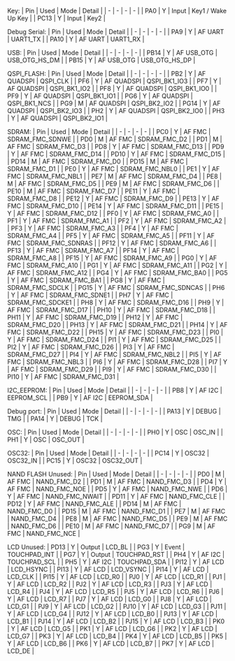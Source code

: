 
Key:
| Pin | Used | Mode | Detail |
| - | - | - | - |
| PA0 | Y | Input | Key1 / Wake Up Key |
| PC13 | Y | Input | Key2 |

Debug Serial:
| Pin | Used | Mode | Detail |
| - | - | - | - |
| PA9 | Y | AF UART | UART1_TX |
| PA10 | Y | AF UART | UART1_RX |

USB:
| Pin | Used | Mode | Detail |
| - | - | - | - |
| PB14 | Y | AF USB_OTG | USB_OTG_HS_DM |
| PB15 | Y | AF USB_OTG | USB_OTG_HS_DP |

QSPI_FLASH:
| Pin | Used | Mode | Detail |
| - | - | - | - |
| PB2 | Y | AF QUADSPI | QSPI_CLK |
| PF6 | Y | AF QUADSPI | QSPI_BK1_IO3 |
| PF7 | Y | AF QUADSPI | QSPI_BK1_IO2 |
| PF8 | Y | AF QUADSPI | QSPI_BK1_IO0 |
| PF9 | Y | AF QUADSPI | QSPI_BK1_IO1 |
| PG6 | Y | AF QUADSPI | QSPI_BK1_NCS |
| PG9 | M | AF QUADSPI | QSPI_BK2_IO2 |
| PG14 | Y | AF QUADSPI | QSPI_BK2_IO3 |
| PH2 | Y | AF QUADSPI | QSPI_BK2_IO0 |
| PH3 | Y | AF QUADSPI | QSPI_BK2_IO1 |

SDRAM:
| Pin | Used | Mode | Detail |
| - | - | - | - |
| PC0 | Y | AF FMC | SDRAM_FMC_SDNWE |
| PD0 | M | AF FMC | SDRAM_FMC_D2 |
| PD1 | M | AF FMC | SDRAM_FMC_D3 |
| PD8 | Y | AF FMC | SDRAM_FMC_D13 |
| PD9 | Y | AF FMC | SDRAM_FMC_D14 |
| PD10 | Y | AF FMC | SDRAM_FMC_D15 |
| PD14 | M | AF FMC | SDRAM_FMC_D0 |
| PD15 | M | AF FMC | SDRAM_FMC_D1 |
| PE0 | Y | AF FMC | SDRAM_FMC_NBL0 |
| PE1 | Y | AF FMC | SDRAM_FMC_NBL1 |
| PE7 | M | AF FMC | SDRAM_FMC_D4 |
| PE8 | M | AF FMC | SDRAM_FMC_D5 |
| PE9 | M | AF FMC | SDRAM_FMC_D6 |
| PE10 | M | AF FMC | SDRAM_FMC_D7 |
| PE11 | Y | AF FMC | SDRAM_FMC_D8 |
| PE12 | Y | AF FMC | SDRAM_FMC_D9 |
| PE13 | Y | AF FMC | SDRAM_FMC_D10 |
| PE14 | Y | AF FMC | SDRAM_FMC_D11 |
| PE15 | Y | AF FMC | SDRAM_FMC_D12 |
| PF0 | Y | AF FMC | SDRAM_FMC_A0 |
| PF1 | Y | AF FMC | SDRAM_FMC_A1 |
| PF2 | Y | AF FMC | SDRAM_FMC_A2 |
| PF3 | Y | AF FMC | SDRAM_FMC_A3 |
| PF4 | Y | AF FMC | SDRAM_FMC_A4 |
| PF5 | Y | AF FMC | SDRAM_FMC_A5 |
| PF11 | Y | AF FMC | SDRAM_FMC_SDNRAS |
| PF12 | Y | AF FMC | SDRAM_FMC_A6 |
| PF13 | Y | AF FMC | SDRAM_FMC_A7 |
| PF14 | Y | AF FMC | SDRAM_FMC_A8 |
| PF15 | Y | AF FMC | SDRAM_FMC_A9 |
| PG0 | Y | AF FMC | SDRAM_FMC_A10 |
| PG1 | Y | AF FMC | SDRAM_FMC_A11 |
| PG2 | Y | AF FMC | SDRAM_FMC_A12 |
| PG4 | Y | AF FMC | SDRAM_FMC_BA0 |
| PG5 | Y | AF FMC | SDRAM_FMC_BA1 |
| PG8 | Y | AF FMC | SDRAM_FMC_SDCLK |
| PG15 | Y | AF FMC | SDRAM_FMC_SDNCAS |
| PH6 | Y | AF FMC | SDRAM_FMC_SDNE1 |
| PH7 | Y | AF FMC | SDRAM_FMC_SDCKE1 |
| PH8 | Y | AF FMC | SDRAM_FMC_D16 |
| PH9 | Y | AF FMC | SDRAM_FMC_D17 |
| PH10 | Y | AF FMC | SDRAM_FMC_D18 |
| PH11 | Y | AF FMC | SDRAM_FMC_D19 |
| PH12 | Y | AF FMC | SDRAM_FMC_D20 |
| PH13 | Y | AF FMC | SDRAM_FMC_D21 |
| PH14 | Y | AF FMC | SDRAM_FMC_D22 |
| PH15 | Y | AF FMC | SDRAM_FMC_D23 |
| PI0 | Y | AF FMC | SDRAM_FMC_D24 |
| PI1 | Y | AF FMC | SDRAM_FMC_D25 |
| PI2 | Y | AF FMC | SDRAM_FMC_D26 |
| PI3 | Y | AF FMC | SDRAM_FMC_D27 |
| PI4 | Y | AF FMC | SDRAM_FMC_NBL2 |
| PI5 | Y | AF FMC | SDRAM_FMC_NBL3 |
| PI6 | Y | AF FMC | SDRAM_FMC_D28 |
| PI7 | Y | AF FMC | SDRAM_FMC_D29 |
| PI9 | Y | AF FMC | SDRAM_FMC_D30 |
| PI10 | Y | AF FMC | SDRAM_FMC_D31 |

I2C_EEPROM:
| Pin | Used | Mode | Detail |
| - | - | - | - |
| PB8 | Y | AF I2C | EEPROM_SCL |
| PB9 | Y | AF I2C | EEPROM_SDA |

Debug port:
| Pin | Used | Mode | Detail |
| - | - | - | - |
| PA13 | Y | DEBUG | TMG |
| PA14 | Y | DEBUG | TCK |

OSC:
| Pin | Used | Mode | Detail |
| - | - | - | - |
| PH0 | Y | OSC | OSC_IN |
| PH1 | Y | OSC | OSC_OUT |

OSC32:
| Pin | Used | Mode | Detail |
| - | - | - | - |
| PC14 | Y | OSC32 | OSC32_IN |
| PC15 | Y | OSC32 | OSC32_OUT |

NAND FLASH Unused:
| Pin | Used | Mode | Detail |
| - | - | - | - |
| PD0 | M | AF FMC | NAND_FMC_D2 |
| PD1 | M | AF FMC | NAND_FMC_D3 |
| PD4 | Y | AF FMC | NAND_FMC_NOE |
| PD5 | Y | AF FMC | NAND_FMC_NWE |
| PD6 | Y | AF FMC | NAND_FMC_NWAIT |
| PD11 | Y | AF FMC | NAND_FMC_CLE |
| PD12 | Y | AF FMC | NAND_FMC_ALE |
| PD14 | M | AF FMC | NAND_FMC_D0 |
| PD15 | M | AF FMC | NAND_FMC_D1 |
| PE7 | M | AF FMC | NAND_FMC_D4 |
| PE8 | M | AF FMC | NAND_FMC_D5 |
| PE9 | M | AF FMC | NAND_FMC_D6 |
| PE10 | M | AF FMC | NAND_FMC_D7 |
| PG9 | M | AF FMC | NAND_FMC_NCE |

LCD Unused:
| PD13 | Y | Output | LCD_BL |
| PG3 | Y | Event | TOUCHPAD_INT |
| PG7 | Y | Output | TOUCHPAD_RST |
| PH4 | Y | AF I2C | TOUCHPAD_SCL |
| PH5 | Y | AF I2C | TOUCHPAD_SDA |
| PI12 | Y | AF LCD | LCD_HSYNC |
| PI13 | Y | AF LCD | LCD_VSYNC |
| PI14 | Y | AF LCD | LCD_CLK |
| PI15 | Y | AF LCD | LCD_R0 |
| PJ0 | Y | AF LCD | LCD_R1 |
| PJ1 | Y | AF LCD | LCD_R2 |
| PJ2 | Y | AF LCD | LCD_R3 |
| PJ3 | Y | AF LCD | LCD_R4 |
| PJ4 | Y | AF LCD | LCD_R5 |
| PJ5 | Y | AF LCD | LCD_R6 |
| PJ6 | Y | AF LCD | LCD_R7 |
| PJ7 | Y | AF LCD | LCD_G0 |
| PJ8 | Y | AF LCD | LCD_G1 |
| PJ9 | Y | AF LCD | LCD_G2 |
| PJ10 | Y | AF LCD | LCD_G3 |
| PJ11 | Y | AF LCD | LCD_G4 |
| PJ12 | Y | AF LCD | LCD_B0 |
| PJ13 | Y | AF LCD | LCD_B1 |
| PJ14 | Y | AF LCD | LCD_B2 |
| PJ15 | Y | AF LCD | LCD_B3 |
| PK0 | Y | AF LCD | LCD_G5 |
| PK1 | Y | AF LCD | LCD_G6 |
| PK2 | Y | AF LCD | LCD_G7 |
| PK3 | Y | AF LCD | LCD_B4 |
| PK4 | Y | AF LCD | LCD_B5 |
| PK5 | Y | AF LCD | LCD_B6 |
| PK6 | Y | AF LCD | LCD_B7 |
| PK7 | Y | AF LCD | LCD_DE |